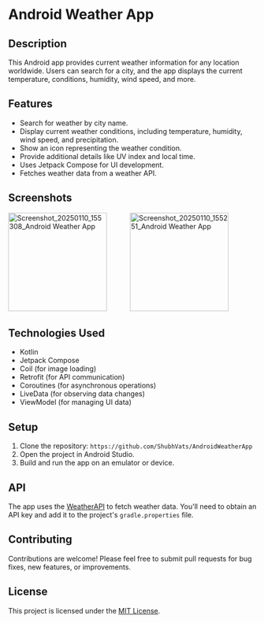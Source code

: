 # Android Weather App

## Description

This Android app provides current weather information for any location worldwide. Users can search for a city, and the app displays the current temperature, conditions, humidity, wind speed, and more.

## Features

* Search for weather by city name.
* Display current weather conditions, including temperature, humidity, wind speed, and precipitation.
* Show an icon representing the weather condition.
* Provide additional details like UV index and local time.
* Uses Jetpack Compose for UI development.
* Fetches weather data from a weather API.

## Screenshots
<img src="https://github.com/user-attachments/assets/8c3f9600-b02a-4e5f-ae50-756f1e6a6c28" alt="Screenshot_20250110_155308_Android Weather App" width="200">&nbsp;&nbsp;&nbsp;&nbsp;&nbsp;&nbsp;&nbsp;&nbsp;&nbsp;&nbsp;&nbsp;&nbsp;<img src="https://github.com/user-attachments/assets/c6aca86e-4c15-468e-91e2-37aee0eafd27" alt="Screenshot_20250110_155251_Android Weather App" width="200">


## Technologies Used

* Kotlin
* Jetpack Compose
* Coil (for image loading)
* Retrofit (for API communication)
* Coroutines (for asynchronous operations)
* LiveData (for observing data changes)
* ViewModel (for managing UI data)

## Setup

1. Clone the repository: `https://github.com/ShubhVats/AndroidWeatherApp`
2. Open the project in Android Studio.
3. Build and run the app on an emulator or device.

## API

The app uses the [WeatherAPI](https://www.weatherapi.com/) to fetch weather data. You'll need to obtain an API key and add it to the project's `gradle.properties` file.

## Contributing

Contributions are welcome! Please feel free to submit pull requests for bug fixes, new features, or improvements.

## License

This project is licensed under the [MIT License](LICENSE).
